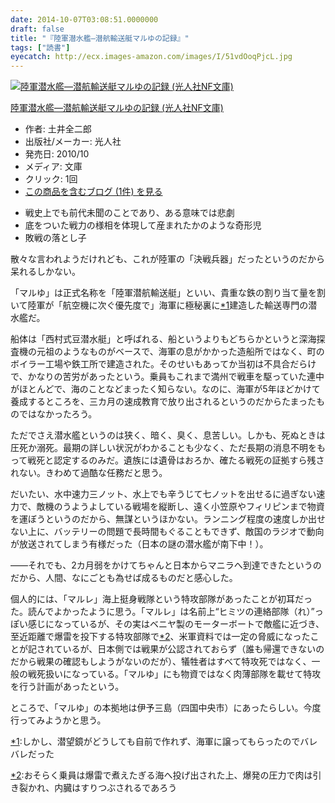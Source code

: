 ```yaml
---
date: 2014-10-07T03:08:51.0000000
draft: false
title: "『陸軍潜水艦―潜航輸送艇マルゆの記録』"
tags: ["読書"]
eyecatch: http://ecx.images-amazon.com/images/I/51vdOoqPjcL.jpg
---
```

<p><div class="hatena-asin-detail"><a href="http://www.amazon.co.jp/exec/obidos/ASIN/4769826621/bestylesnet-22/"><img src="http://ecx.images-amazon.com/images/I/51vdOoqPjcL._SL160_.jpg" class="hatena-asin-detail-image" alt="陸軍潜水艦―潜航輸送艇マルゆの記録 (光人社NF文庫)" title="陸軍潜水艦―潜航輸送艇マルゆの記録 (光人社NF文庫)"></a><div class="hatena-asin-detail-info"><p class="hatena-asin-detail-title"><a href="http://www.amazon.co.jp/exec/obidos/ASIN/4769826621/bestylesnet-22/">陸軍潜水艦―潜航輸送艇マルゆの記録 (光人社NF文庫)</a></p><ul><li><span class="hatena-asin-detail-label">作者:</span> 土井全二郎</li><li><span class="hatena-asin-detail-label">出版社/メーカー:</span> 光人社</li><li><span class="hatena-asin-detail-label">発売日:</span> 2010/10</li><li><span class="hatena-asin-detail-label">メディア:</span> 文庫</li><li> <span class="hatena-asin-detail-label">クリック</span>: 1回</li><li><a href="http://d.hatena.ne.jp/asin/4769826621/bestylesnet-22" target="_blank">この商品を含むブログ (1件) を見る</a></li></ul></div><div class="hatena-asin-detail-foot"></div></div></p>

<ul>
<li>戦史上でも前代未聞のことであり、ある意味では悲劇</li>
<li>底をついた戦力の様相を体現して産まれたかのような奇形児</li>
<li>敗戦の落とし子</li>
</ul><p>散々な言われようだけれども、これが陸軍の「決戦兵器」だったというのだから呆れるしかない。</p><p>「マルゆ」は正式名称を「陸軍潜航輸送艇」といい、貴重な鉄の割り当て量を割いて陸軍が「航空機に次ぐ優先度で」海軍に極秘裏に<a href="#f-fe9a569b" name="fn-fe9a569b" title="しかし、潜望鏡がどうしても自前で作れず、海軍に譲ってもらったのでバレバレだった">*1</a>建造した輸送専門の潜水艦だ。</p><p>船体は「西村式豆潜水艇」と呼ばれる、船というよりもどちらかというと深海探査機の元祖のようなものがベースで、海軍の息がかかった造船所ではなく、町のボイラー工場や鉄工所で建造された。そのせいもあってか当初は不具合だらけで、かなりの苦労があったという。乗員もこれまで満州で戦車を駆っていた連中がほとんどで、海のことなどまったく知らない。なのに、海軍が5年ほどかけて養成するところを、三カ月の速成教育で放り出されるというのだからたまったものではなかったろう。</p><p>ただでさえ潜水艦というのは狭く、暗く、臭く、息苦しい。しかも、死ぬときは圧死か溺死。最期の詳しい状況がわかることも少なく、ただ長期の消息不明をもって戦死と認定するのみだ。遺族には遺骨はおろか、確たる戦死の証拠すら残されない。きわめて過酷な任務だと思う。</p><p>だいたい、水中速力三ノット、水上でも辛うじて七ノットを出せるに過ぎない速力で、敵機のうようよしている戦場を縦断し、遠く小笠原やフィリピンまで物資を運ぼうというのだから、無謀というほかない。ランニング程度の速度しか出せない上に、バッテリーの問題で長時間もぐることもできず、敵国のラジオで動向が放送されてしまう有様だった（日本の謎の潜水艦が南下中！）。</p><p>――それでも、2カ月弱をかけてちゃんと日本からマニラへ到達できたというのだから、人間、なにごとも為せば成るものだと感心した。</p><p>個人的には、「マルレ」海上挺身戦隊という特攻部隊があったことが初耳だった。読んでよかったように思う。「マルレ」は名前上“ヒミツの連絡部隊（れ）”っぽい感じになっているが、その実はベニヤ製のモーターボートで敵艦に近づき、至近距離で爆雷を投下する特攻部隊で<a href="#f-7e61c2d5" name="fn-7e61c2d5" title="おそらく乗員は爆雷で煮えたぎる海へ投げ出された上、爆発の圧力で肉は引き裂かれ、内臓はすりつぶされるであろう">*2</a>、米軍資料では一定の脅威になったことが記されているが、日本側では戦果が公認されておらず（誰も帰還できないのだから戦果の確認もしようがないのだが）、犠牲者はすべて特攻死ではなく、一般の戦死扱いになっている。「マルゆ」にも物資ではなく肉薄部隊を載せて特攻を行う計画があったという。</p><p>ところで、「マルゆ」の本拠地は伊予三島（四国中央市）にあったらしい。今度行ってみようかと思う。</p>
<div class="footnote">
<p class="footnote"><a href="#fn-fe9a569b" name="f-fe9a569b" class="footnote-number">*1</a><span class="footnote-delimiter">:</span><span class="footnote-text">しかし、潜望鏡がどうしても自前で作れず、海軍に譲ってもらったのでバレバレだった</span></p>
<p class="footnote"><a href="#fn-7e61c2d5" name="f-7e61c2d5" class="footnote-number">*2</a><span class="footnote-delimiter">:</span><span class="footnote-text">おそらく乗員は爆雷で煮えたぎる海へ投げ出された上、爆発の圧力で肉は引き裂かれ、内臓はすりつぶされるであろう</span></p>
</div>